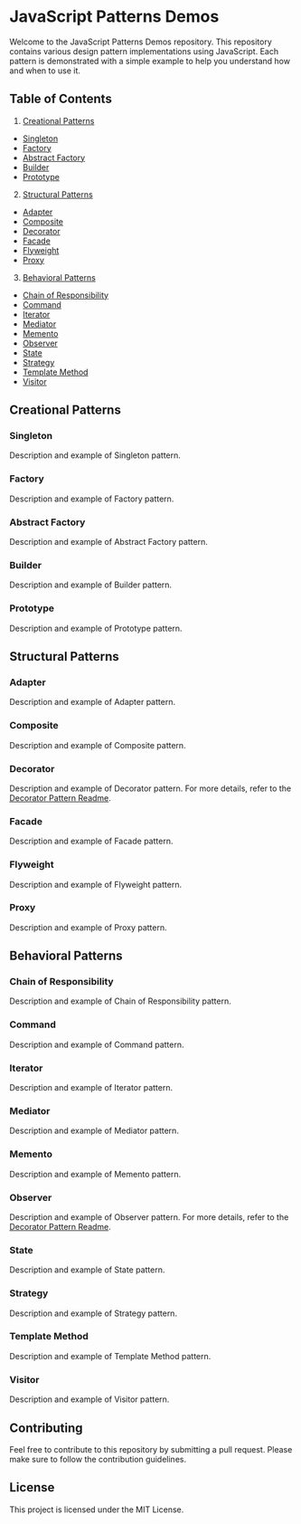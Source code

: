# JavaScript Patterns Demos

Welcome to the JavaScript Patterns Demos repository. This repository contains various design pattern implementations using JavaScript. Each pattern is demonstrated with a simple example to help you understand how and when to use it.

## Table of Contents

1. [Creational Patterns](#creational-patterns)
  - [Singleton](#singleton)
  - [Factory](#factory)
  - [Abstract Factory](#abstract-factory)
  - [Builder](#builder)
  - [Prototype](#prototype)
2. [Structural Patterns](#structural-patterns)
  - [Adapter](#adapter)
  - [Composite](#composite)
  - [Decorator](#decorator)
  - [Facade](#facade)
  - [Flyweight](#flyweight)
  - [Proxy](#proxy)
3. [Behavioral Patterns](#behavioral-patterns)
  - [Chain of Responsibility](#chain-of-responsibility)
  - [Command](#command)
  - [Iterator](#iterator)
  - [Mediator](#mediator)
  - [Memento](#memento)
  - [Observer](#observer)
  - [State](#state)
  - [Strategy](#strategy)
  - [Template Method](#template-method)
  - [Visitor](#visitor)

## Creational Patterns

### Singleton
Description and example of Singleton pattern.

### Factory
Description and example of Factory pattern.

### Abstract Factory
Description and example of Abstract Factory pattern.

### Builder
Description and example of Builder pattern.

### Prototype
Description and example of Prototype pattern.

## Structural Patterns

### Adapter
Description and example of Adapter pattern.

### Composite
Description and example of Composite pattern.

### Decorator
Description and example of Decorator pattern. For more details, refer to the [Decorator Pattern Readme](./decorator/Readme.md).

### Facade
Description and example of Facade pattern.

### Flyweight
Description and example of Flyweight pattern.

### Proxy
Description and example of Proxy pattern.

## Behavioral Patterns

### Chain of Responsibility
Description and example of Chain of Responsibility pattern.

### Command
Description and example of Command pattern.

### Iterator
Description and example of Iterator pattern.

### Mediator
Description and example of Mediator pattern.

### Memento
Description and example of Memento pattern.

### Observer
Description and example of Observer pattern. For more details, refer to the [Decorator Pattern Readme](./observer/Readme.md).

### State
Description and example of State pattern.

### Strategy
Description and example of Strategy pattern.

### Template Method
Description and example of Template Method pattern.

### Visitor
Description and example of Visitor pattern.

## Contributing

Feel free to contribute to this repository by submitting a pull request. Please make sure to follow the contribution guidelines.

## License

This project is licensed under the MIT License.
